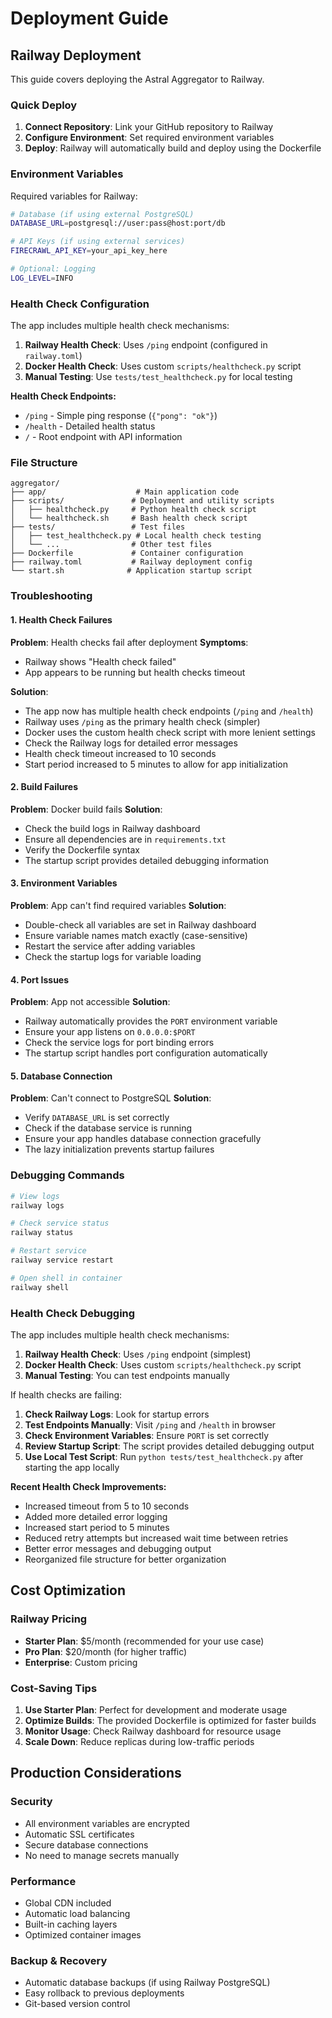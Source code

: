 # Deployment Guide

## Railway Deployment

This guide covers deploying the Astral Aggregator to Railway.

### Quick Deploy

1. **Connect Repository**: Link your GitHub repository to Railway
2. **Configure Environment**: Set required environment variables
3. **Deploy**: Railway will automatically build and deploy using the Dockerfile

### Environment Variables

Required variables for Railway:

```bash
# Database (if using external PostgreSQL)
DATABASE_URL=postgresql://user:pass@host:port/db

# API Keys (if using external services)
FIRECRAWL_API_KEY=your_api_key_here

# Optional: Logging
LOG_LEVEL=INFO
```

### Health Check Configuration

The app includes multiple health check mechanisms:

1. **Railway Health Check**: Uses `/ping` endpoint (configured in `railway.toml`)
2. **Docker Health Check**: Uses custom `scripts/healthcheck.py` script
3. **Manual Testing**: Use `tests/test_healthcheck.py` for local testing

**Health Check Endpoints:**
- `/ping` - Simple ping response (`{"pong": "ok"}`)
- `/health` - Detailed health status
- `/` - Root endpoint with API information

### File Structure

```
aggregator/
├── app/                    # Main application code
├── scripts/               # Deployment and utility scripts
│   ├── healthcheck.py     # Python health check script
│   └── healthcheck.sh     # Bash health check script
├── tests/                 # Test files
│   ├── test_healthcheck.py # Local health check testing
│   └── ...                # Other test files
├── Dockerfile             # Container configuration
├── railway.toml           # Railway deployment config
└── start.sh              # Application startup script
```

### Troubleshooting

#### 1. Health Check Failures
**Problem**: Health checks fail after deployment
**Symptoms**: 
- Railway shows "Health check failed"
- App appears to be running but health checks timeout

**Solution**: 
- The app now has multiple health check endpoints (`/ping` and `/health`)
- Railway uses `/ping` as the primary health check (simpler)
- Docker uses the custom health check script with more lenient settings
- Check the Railway logs for detailed error messages
- Health check timeout increased to 10 seconds
- Start period increased to 5 minutes to allow for app initialization

#### 2. Build Failures
**Problem**: Docker build fails
**Solution**: 
- Check the build logs in Railway dashboard
- Ensure all dependencies are in `requirements.txt`
- Verify the Dockerfile syntax
- The startup script provides detailed debugging information

#### 3. Environment Variables
**Problem**: App can't find required variables
**Solution**:
- Double-check all variables are set in Railway dashboard
- Ensure variable names match exactly (case-sensitive)
- Restart the service after adding variables
- Check the startup logs for variable loading

#### 4. Port Issues
**Problem**: App not accessible
**Solution**:
- Railway automatically provides the `PORT` environment variable
- Ensure your app listens on `0.0.0.0:$PORT`
- Check the service logs for port binding errors
- The startup script handles port configuration automatically

#### 5. Database Connection
**Problem**: Can't connect to PostgreSQL
**Solution**:
- Verify `DATABASE_URL` is set correctly
- Check if the database service is running
- Ensure your app handles database connection gracefully
- The lazy initialization prevents startup failures

### Debugging Commands

```bash
# View logs
railway logs

# Check service status
railway status

# Restart service
railway service restart

# Open shell in container
railway shell
```

### Health Check Debugging

The app includes multiple health check mechanisms:

1. **Railway Health Check**: Uses `/ping` endpoint (simplest)
2. **Docker Health Check**: Uses custom `scripts/healthcheck.py` script
3. **Manual Testing**: You can test endpoints manually

If health checks are failing:

1. **Check Railway Logs**: Look for startup errors
2. **Test Endpoints Manually**: Visit `/ping` and `/health` in browser
3. **Check Environment Variables**: Ensure `PORT` is set correctly
4. **Review Startup Script**: The script provides detailed debugging output
5. **Use Local Test Script**: Run `python tests/test_healthcheck.py` after starting the app locally

**Recent Health Check Improvements:**
- Increased timeout from 5 to 10 seconds
- Added more detailed error logging
- Increased start period to 5 minutes
- Reduced retry attempts but increased wait time between retries
- Better error messages and debugging output
- Reorganized file structure for better organization

## Cost Optimization

### Railway Pricing
- **Starter Plan**: $5/month (recommended for your use case)
- **Pro Plan**: $20/month (for higher traffic)
- **Enterprise**: Custom pricing

### Cost-Saving Tips
1. **Use Starter Plan**: Perfect for development and moderate usage
2. **Optimize Builds**: The provided Dockerfile is optimized for faster builds
3. **Monitor Usage**: Check Railway dashboard for resource usage
4. **Scale Down**: Reduce replicas during low-traffic periods

## Production Considerations

### Security
- All environment variables are encrypted
- Automatic SSL certificates
- Secure database connections
- No need to manage secrets manually

### Performance
- Global CDN included
- Automatic load balancing
- Built-in caching layers
- Optimized container images

### Backup & Recovery
- Automatic database backups (if using Railway PostgreSQL)
- Easy rollback to previous deployments
- Git-based version control 